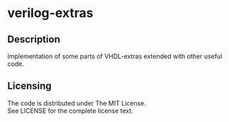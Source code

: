 # verilog-extras

## Description
Implementation of some parts of VHDL-extras extended with other useful code.

## Licensing
The code is distributed under The MIT License.  
See LICENSE for the complete license text.